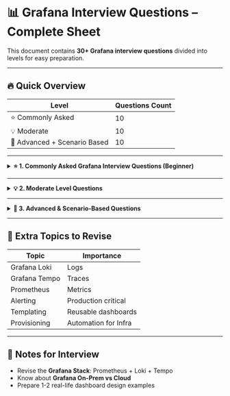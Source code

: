 # 📊 Grafana Interview Questions – Complete Sheet

This document contains **30+ Grafana interview questions** divided into levels for easy preparation.

---

## 🔥 Quick Overview

| Level | Questions Count |
|--------|-------------------|
| ⭐ Commonly Asked | 10 |
| 💡 Moderate | 10 |
| 🚀 Advanced + Scenario Based | 10 |

---

<details>
<summary><strong>⭐ 1. Commonly Asked Grafana Interview Questions (Beginner)</strong></summary>

| # | Question |
|---|-----------|
| 1 | What is Grafana and why is it used? |
| 2 | What are Dashboards in Grafana? |
| 3 | Name some common data sources supported by Grafana. |
| 4 | What is a Grafana Panel? |
| 5 | How do you set up a basic alert in Grafana? |
| 6 | Difference between Grafana and Prometheus? |
| 7 | What are Variables in Grafana dashboards? |
| 8 | How to share a dashboard with others? |
| 9 | What is a Grafana Organization? |
| 10 | Where are Grafana dashboards stored internally? |

</details>

---

<details>
<summary><strong>💡 2. Moderate Level Questions</strong></summary>

| # | Question |
|---|-----------|
| 1 | What is Loki and how does it integrate with Grafana? |
| 2 | Explain the concept of Templating in Grafana. |
| 3 | What are Annotations in Grafana? |
| 4 | Difference between Dashboard and Panel JSON model? |
| 5 | How do you secure Grafana access (Authentication & Authorization)? |
| 6 | What are the different alerting types in Grafana? |
| 7 | How to provision dashboards automatically in Grafana? |
| 8 | How do you set up Grafana with Kubernetes? |
| 9 | Explain Grafana folder structure and dashboard versioning. |
| 10 | What is the use of Transformations in Grafana panels? |

</details>

---

<details>
<summary><strong>🚀 3. Advanced & Scenario-Based Questions</strong></summary>

| # | Question |
|---|-----------|
| 1 | How do you scale Grafana in a large production environment? |
| 2 | Difference between Grafana Alerts vs Prometheus Alerts — which one to use when? |
| 3 | How do you integrate Grafana with Single Sign-On (SSO) such as Okta, LDAP, or OAuth? |
| 4 | Explain the internal architecture of Grafana. |
| 5 | How do you handle secret management in Grafana? |
| 6 | Scenario: You imported a dashboard JSON but it shows broken panels — how do you fix it? |
| 7 | Scenario: Grafana is showing stale data — how will you troubleshoot? |
| 8 | Scenario: You want a single dashboard to monitor 50 microservices. How do you design it? |
| 9 | Scenario: Alerts are not firing even when conditions are met — what do you check? |
| 10 | Scenario: How will you integrate logs, metrics, and traces for centralized observability using Grafana stack? |

</details>

---

## 🧠 Extra Topics to Revise

| Topic | Importance |
|--------|--------------|
| Grafana Loki | Logs |
| Grafana Tempo | Traces |
| Prometheus | Metrics |
| Alerting | Production critical |
| Templating | Reusable dashboards |
| Provisioning | Automation for Infra |

---

## 📌 Notes for Interview

- Revise the **Grafana Stack**: Prometheus + Loki + Tempo  
- Know about **Grafana On-Prem vs Cloud**  
- Prepare 1-2 real-life dashboard design examples  
